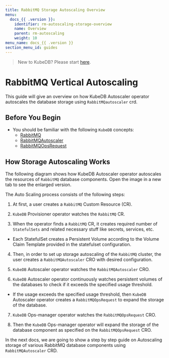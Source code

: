 ```yaml
---
title: RabbitMQ Storage Autoscaling Overview
menu:
  docs_{{ .version }}:
    identifier: rm-autoscaling-storage-overview
    name: Overview
    parent: rm-autoscaling
    weight: 10
menu_name: docs_{{ .version }}
section_menu_id: guides
---
```


> New to KubeDB? Please start [here](/docs/README.md).

# RabbitMQ Vertical Autoscaling

This guide will give an overview on how KubeDB Autoscaler operator autoscales the database storage using `RabbitMQautoscaler` crd.

## Before You Begin

- You should be familiar with the following `KubeDB` concepts:
  - [RabbitMQ](/docs/guides/rabbitmq/concepts/rabbitmq.md)
  - [RabbitMQAutoscaler](/docs/guides/rabbitmq/concepts/autoscaler.md)
  - [RabbitMQOpsRequest](/docs/guides/rabbitmq/concepts/opsrequest.md)

## How Storage Autoscaling Works

The following diagram shows how KubeDB Autoscaler operator autoscales the resources of `RabbitMQ` database components. Open the image in a new tab to see the enlarged version.


The Auto Scaling process consists of the following steps:

1. At first, a user creates a `RabbitMQ` Custom Resource (CR).

2. `KubeDB` Provisioner  operator watches the `RabbitMQ` CR.

3. When the operator finds a `RabbitMQ` CR, it creates required number of `StatefulSets` and related necessary stuff like secrets, services, etc.

- Each StatefulSet creates a Persistent Volume according to the Volume Claim Template provided in the statefulset configuration.

4. Then, in order to set up storage autoscaling of the `RabbitMQ` cluster, the user creates a `RabbitMQAutoscaler` CRO with desired configuration.

5. `KubeDB` Autoscaler operator watches the `RabbitMQAutoscaler` CRO.

6. `KubeDB` Autoscaler operator continuously watches persistent volumes of the databases to check if it exceeds the specified usage threshold.
- If the usage exceeds the specified usage threshold, then `KubeDB` Autoscaler operator creates a `RabbitMQOpsRequest` to expand the storage of the database. 
   
7. `KubeDB` Ops-manager operator watches the `RabbitMQOpsRequest` CRO.

8. Then the `KubeDB` Ops-manager operator will expand the storage of the database component as specified on the `RabbitMQOpsRequest` CRO.

In the next docs, we are going to show a step by step guide on Autoscaling storage of various RabbitMQ database components using `RabbitMQAutoscaler` CRD.
